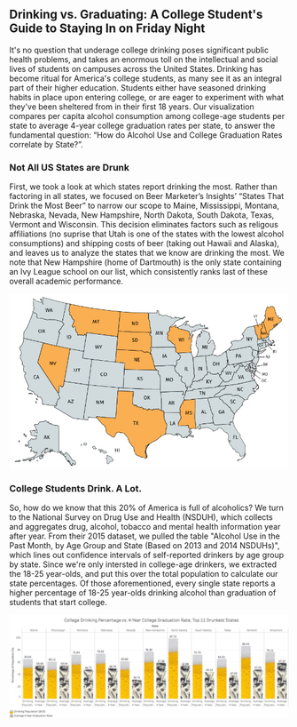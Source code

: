 ## Drinking vs. Graduating: A College Student's Guide to Staying In on Friday Night

It's no question that underage college drinking poses significant public health problems, and takes an enormous toll on the intellectual and social lives of students on campuses across the United States. Drinking has become ritual for America's college students, as many see it as an integral part of their higher education. Students either have seasoned drinking habits in place upon entering college, or are eager to experiment with what they've been sheltered from in their first 18 years. Our visualization compares per capita alcohol consumption among college-age students per state to average 4-year college graduation rates per state, to answer the fundamental question: “How do Alcohol Use and College Graduation Rates correlate by State?”.

### Not All US States are Drunk

First, we took a look at which states report drinking the most. Rather than factoring in all states, we focused on Beer Marketer’s Insights’ “States That Drink the Most Beer” to narrow our scope to Maine, Mississippi, Montana, Nebraska, Nevada, New Hampshire, North Dakota, South Dakota, Texas, Vermont and Wisconsin. This decision eliminates factors such as religous affiliations (no suprise that Utah is one of the states with the lowest alcohol consumptions) and shipping costs of beer (taking out Hawaii and Alaska), and leaves us to analyze the states that we know are drinking the most. We note that New Hampshire (home of Dartmouth) is the only state containing an Ivy League school on our list, which consistently ranks last of these overall academic performance.

![](https://github.com/dqharris6/DataScienceBlog/blob/master/map.jpg)

### College Students Drink. A Lot.

So, how do we know that this 20% of America is full of alcoholics? We turn to the National Survey on Drug Use and Health (NSDUH), which collects and aggregates drug, alcohol, tobacco and mental health information year after year. From their 2015 dataset, we pulled the table "Alcohol Use in the Past Month, by Age Group and State (Based on 2013 and 2014 NSDUHs)", which lines out confidence intervals of self-reported drinkers by age group by state. Since we're only intersted in college-age drinkers, we extracted the 18-25 year-olds, and put this over the total population to calculate our state percentages. Of those aforementioned, every single state reports a higher percentage of 18-25 year-olds drinking alcohol than graduation of students that start college.

![](https://github.com/dqharris6/DataScienceBlog/blob/master/harris_d_hw5_image.png)
